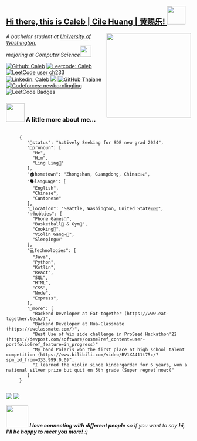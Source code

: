 <h2><a href="https://calebhuangsea.github.io./"> Hi there, this is Caleb | Cile Huang | 黄赐乐! </a><img src="https://media.giphy.com/media/12oufCB0MyZ1Go/giphy.gif" width="50"></h2>
<img align='right' src="https://media.giphy.com/media/M9gbBd9nbDrOTu1Mqx/giphy.gif" width="230">
<p><em>A bachelor student at <a href="https://www.washington.edu/">University of Washington</a>,<br/> majoring at Computer Science<img src="https://media.giphy.com/media/WUlplcMpOCEmTGBtBW/giphy.gif" width="30">
</em></p>

[![Github: Caleb](https://komarev.com/ghpvc/?username=calebhuangsea&style=flat-square)](https://leetcode.com/ch233/)
[![Leetcode: Caleb](https://img.shields.io/badge/dynamic/json?style=flat-square&labelColor=black&color=%23ffa116&label=Solved&query=solvedOverTotal&url=https%3A%2F%2Fleetcode-badge.vercel.app%2Fapi%2Fusers%2Fch233&logo=leetcode&logoColor=yellow)](https://leetcode.com/ch233/)
[![LeetCode user ch233](https://img.shields.io/badge/dynamic/json?style=flat-square&labelColor=black&color=%23ffa116&label=Ranking&query=ranking&url=https%3A%2F%2Fleetcode-badge.vercel.app%2Fapi%2Fusers%2Fch233&logo=leetcode&logoColor=yellow)](https://leetcode.com/ch233/)
[![Linkedin: Caleb](https://img.shields.io/badge/-Caleb-blue?style=flat-square&logo=Linkedin&logoColor=white&link=https://www.linkedin.com/in/caleb/)](https://www.linkedin.com/in/cile-huang-b105a1252//)
[![](https://img.shields.io/badge/Gmail-calebhuangsea%40gmail.com-red)](caleb:calebhuangsea@gmail.com)
[![GitHub Thaiane](https://img.shields.io/github/followers/calebhuangsea?label=follow&style=social)](https://github.com/calebhuangsea)
[![Codeforces: newbornlingling](https://img.shields.io/badge/Codeforces-newbornlingling-blue)](https://codeforces.com/profile/newbornlingling)
![LeetCode Badges](https://leetcode-badge-showcase.vercel.app/api?username=ch233)



### <img src="https://media.giphy.com/media/VgCDAzcKvsR6OM0uWg/giphy.gif" width="50"> A little more about me...

<pre>
  <code>
     {
        "💼status": "Actively Seeking for SDE new grad 2024",
        "👨pronoun": [
          "He", 
          "Him", 
          "Ling Ling🎻"
        ],
        "🏠hometown": "Zhongshan, Guangdong, China🇨🇳",
        "🗣️language": [
          "English",
          "Chinese",
          "Cantonese"
        ],
        "🏫location": "Seattle, Washington, United State🇺🇸",
        "✨hobbies": [
          "Phone Games📱",
          "Basketball🏀 & Gym💪",
          "Cooking🍳",
          "Violin Gang~🎻",
          "Sleeping💤"
        ],
        "💻fechnologies": [
          "Java", 
          "Python", 
          "Kotlin",
          "React", 
          "SQL", 
          "HTML", 
          "CSS",
          "Node",
          "Express",
        ],
        "👀more": [
          "Backend Developer at Eat-together (https://www.eat-together.tech/)",
          "Backend Developer at Hua-Classmate (https://uwclassmate.com/)",
          "Best Use of Wix side challenge in ProSeed Hackathon'22 (https://devpost.com/software/cosme?ref_content=user-portfolio&ref_feature=in_progress)"
          "My band Polaris won the first place at high school talent competition (https://www.bilibili.com/video/BV1XA411t75c/?spm_id_from=333.999.0.0)",
          "I learned the violin since kindergarden for 6 years, won a national silver prize but quit on 5th grade (Super regret now:("
        ]
     }
  </code>
</pre>

<img src="https://github-readme-stats.vercel.app/api?username=calebhuangsea&show_icons=true&hide=issues,contribs"/>
<img src="https://github-readme-stats.vercel.app/api/top-langs/?username=calebhuangsea&layout=compact"/>

<img src="https://media.giphy.com/media/LnQjpWaON8nhr21vNW/giphy.gif" width="60"> <em><b>I love connecting with different people</b> so if you want to say <b>hi, I'll be happy to meet you more!</b> :)</em>
